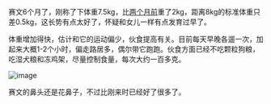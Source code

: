 赛文6个月了，刚称了下体重7.5kg，比[两个月前](https://ji.cshu.cn/post/sai-wen-cheng-chang-ji-5--ti-zhong-biao-sheng.html)重了2kg，距离8kg的标准体重只差0.5kg，这长势有点太好了，怀疑和女儿一样有点发育过早了。

 

体重增加得快，估计和它的运动偏少，伙食提高有关。目前每天早晚各遛一次，加起来大概1-2个小时，偏走路居多，偶尔带它跑跑。伙食方面已经不吃颗粒狗粮，吃湿犬粮和冻鸡架，尽量控制食量，每次大约一百多克。

 
![image](https://github.com/jdzj/ji/assets/2352309/57be86e8-a443-4774-b016-d63fc940360a)



赛文的鼻头还是花鼻子，不过比刚来时已经好了很多了。
<!-- ##{"timestamp":1693954614}## -->